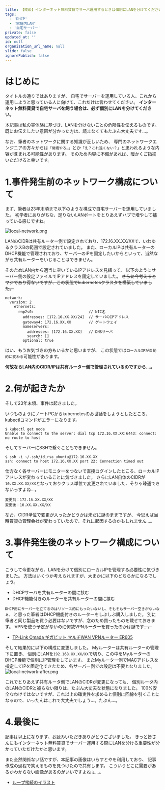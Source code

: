 ```yaml
---
title: 【戒め】インターネット無料賃貸でサーバ運用するときは個別にLANを分けてください。
tags:
  - 'DHCP'
  - '家庭内LAN'
  - '自宅サーバー'
private: false
updated_at: ''
id: null
organization_url_name: null
slide: false
ignorePublish: false
---
```


<!-- 発端や概要を記載 -->
# はじめに
タイトルの通りではありますが、
自宅でサーバーを運用している人、これから運用しようと思っている人に向けて、これだけは言わせてください。
**インターネット無料賃貸で自宅サーバを飼う場合は、必ず個別にLANを分けてください。**

本記事は私の実体験に基づき、LANを分けないことの危険性を伝えるものです。
既にお伝えしたい意図が分かった方は、読まなくてもたぶん大丈夫です…。

なお、筆者のネットワークに関する知識が乏しいため、
専門のネットワークエンジニアの方々からは`「常識やろ…」`とか`「え？これ違くない？」`と思われるような内容が含まれる可能性があります。
そのため内容に不備があれば、暖かくご指摘いただけると幸いです。

<!-- 各チャプター -->
<a id="#Chapter1"></a>

# 1.事件発生前のネットワーク構成について
まず、筆者は23年末頃まで以下のような構成で自宅サーバーを運用していました。
初学者にありがちな、足りないLANポートをとりあえずハブで増やして補っている感じですね。

![local-network.png](https://qiita-image-store.s3.ap-northeast-1.amazonaws.com/0/3491064/319e8ffe-73fe-0900-de16-e7eea7e99dac.png)

LANのCIDRは共有ルーター側で設定されており、172.16.XX.XX/XXで、いわゆるクラスBの範囲で設定されていました。
また、ローカルIPは共有ルーターのDHCP機能で管理されており、サーバーのIPを固定したいからといって、当然ながら共有ルーターをいじることはできません。

そのためLAN内から適当に空いているIPアドレスを見繕って、
以下のようにサーバー側の設定ファイルでIPアドレスを固定していました。
~~さらに今考えるとマジであり得ないですが、この状態でkubernetesクラスタを構築していました。~~

```text:ローカルIP 設定ファイル (/etc/netplan/xx-netcfg.yaml)
network:
  version: 2
    ethernets:
      enp2s0:                         // NIC名 
        addresses: [172.16.XX.XX/24]  // サーバのIPアドレス
        gateway4: 172.16.XX.XX        // ゲートウェイ
        nameservers:
          addresses: [172.16.XX.XX]   // DNSサーバ
          search: []
        optional: true
```

はい、もうお気づきの方もいるかと思いますが、
この状態では`ローカルIPが自動的に変わる`可能性があります。

**何故ならLAN内のCIDR/IPは共有ルーター側で管理されているのですから...。**

<a id="#Chapter2"></a>

# 2.何が起きたか
そして23年末頃、事件は起きました。

いつものようにノートPCからkubernetesのお世話をしようとしたところ、
kubectlコマンドがエラーになります。
```text:kubectl エラー
$ kubectl get node
Unable to connect to the server: dial tcp 172.16.XX.XX:6443: connect: no route to host
```
そしてサーバーにSSHで繋ぐこともできません。
```text:ssh エラー
$ ssh -i ~/.ssh/id_rsa ubuntu@172.16.XX.XX
ssh: connect to host 172.16.XX.XX port 22: Connection timed out
```

仕方なく各サーバーにモニターをつないで直接ログインしたところ、ローカルIPアドレスが変わっていることに気づきました。
さらにLAN自体のCIDRが`10.XX.XX.XX/XX`となっておりクラス単位で変更されていました、そりゃ疎通できないっすよね...。
```
変更前：172.16.XX.XX/XX
変更後：10.XX.XX.XX/XX
```

なお、CIDR単位で変更が入ったかどうかは未だに謎のままですが、
今思えば当時賃貸の管理会社が変わっていたので、それに起因するのかもしれません…。

<a id="#Chapter3"></a>

# 3.事件発生後のネットワーク構成について
こうして今更ながら、LANを分けて個別にローカルIPを管理する必要性に気づきました。
方法はいくつか考えられますが、大まかに以下のどちらかになるでしょう。

* DHCPサーバを共有ルーターの間に挟む
* DHCP機能付きのルーターを共有ルーターの間に挟む

`DHCP用にサーバーを立てるのはリソース的にもったいないし、そもそもサーバー空きがないなぁ。`
と思った筆者はDHCP機能付きのルーターをしぶしぶ購入しました。
別に筆者と同じ製品を買う必要はないですが、念のため買ったものを載せておきます。
~~VPNを使う予定がないのに何故VPNルーターを買ったのかは謎です...。~~
* [TP-Link Omada ギガビット マルチWAN VPNルーター ER605](https://www.amazon.co.jp/dp/B08MH4VLR3)


そして結果的に以下の構成に変更しました。
Myルーターは共有ルーターの管理下に置き、
個別にLANを`192.168.XX.XX/XX`で切り、この中をMyルーターのDHCP機能で個別にIP管理をしています。
またMyルーター側でMACアドレスを指定してIPを固定化できたため、各サーバー側での設定は不要となりました。
![local-network-after.png](https://qiita-image-store.s3.ap-northeast-1.amazonaws.com/0/3491064/5b2a2899-9c83-8eea-352b-47b3cd4ffd46.png)

これでとりあえず共有ルータ側でLANのCIDRが変更になっても、
個別ルータ内のLANのCIDRと被らない限りは、たぶん大丈夫な状態になりました。
100%安全なわけではないですが、これ以上の確実性を求めると個別に回線を引くことになるので、いったんはこれで大丈夫でしょう...。たぶん...。


<a id="#Chapter4"></a>

# 4.最後に
記事は以上になります、お読みいただきありがとうございました。
きっと皆さんにもインターネット無料賃貸でサーバー運用する際にLANを分ける重要性が分かっていただけたかと思います。

また全然関係ない話ですが、本記事の画像はいらすとやを利用しており、
記事作成の過程で笑えるものを見つけたので共有します。
こういうどこに需要があるかわからない画像があるのがいいですよねぇ…。
* [ループ接続のイラスト](https://www.irasutoya.com/2016/07/blog-post_529.html)

